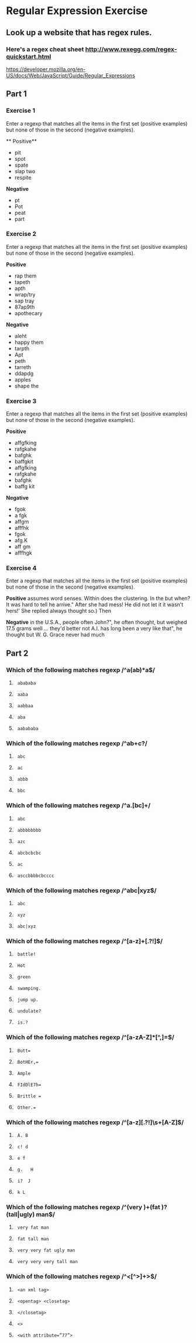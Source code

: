 # Regular Expression Exercise
## Look up a website that has regex rules.
### Here's a regex cheat sheet http://www.rexegg.com/regex-quickstart.html

https://developer.mozilla.org/en-US/docs/Web/JavaScript/Guide/Regular_Expressions

## Part 1

### Exercise 1

Enter a regexp that matches all the items in the first set (positive examples) but none of those in the second (negative examples).

** Positive**

* pit
* spot
* spate
* slap two
* respite

**Negative**

* pt
* Pot
* peat
* part

### Exercise 2

Enter a regexp that matches all the items in the first set (positive examples) but none of those in the second (negative examples).

**Positive**

* rap them
* tapeth
* apth
* wrap/try
* sap tray
* 87ap9th
* apothecary

**Negative**

* aleht
* happy them
* tarpth
* Apt
* peth
* tarreth
* ddapdg
* apples
* shape the


### Exercise 3

Enter a regexp that matches all the items in the first set (positive examples) but none of those in the second (negative examples).

**Positive**

* affgfking
* rafgkahe
* bafghk
* baffgkit
* affgfking
* rafgkahe
* bafghk
* baffg kit

**Negative**

* fgok
* a fgk
* affgm
* afffhk
* fgok
* afg.K
* aff gm
* afffhgk


### Exercise 4

Enter a regexp that matches all the items in the first set (positive examples) but none of those in the second (negative examples).

**Positive**
assumes word senses. Within
does the clustering. In the
but when? It was hard to tell
he arrive." After she had
mess! He did not let it
it wasn't hers!' She replied
always thought so.) Then

**Negative**
in the U.S.A., people often
John?", he often thought, but
weighed 17.5 grams
well ... they'd better not
A.I. has long been a very
like that", he thought
but W. G. Grace never had much


## Part 2
### Which of the following matches regexp /^a(ab)*a$/

1.      abababa
2.      aaba
3.      aabbaa
4.      aba
5.      aabababa

### Which of the following matches regexp /^ab+c?/

1.      abc
2.      ac
3.      abbb
4.      bbc

### Which of the following matches regexp /^a.[bc]+/

1.      abc
2.      abbbbbbbb
3.      azc
4.      abcbcbcbc
5.      ac
6.      asccbbbbcbcccc

### Which of the following matches regexp /^abc|xyz$/

1.      abc
2.      xyz
3.      abc|xyz

### Which of the following matches regexp /^[a-z]+[\.\?!]$/

1.      battle!
2.      Hot
3.      green
4.      swamping.
5.      jump up.
6.      undulate?
7.      is.?

### Which of the following matches regexp /^[a-zA-Z]*[^,]=$/

1.      Butt=
2.      BotHEr,=
3.      Ample
4.      FIdDlE7h=
5.      Brittle =
6.      Other.=

### Which of the following matches regexp /^[a-z][\.\?!]\s+[A-Z]$/

1.      A. B
2.      c! d
3.      e f
4.      g.   H
5.      i?  J
6.      k L

### Which of the following matches regexp /^(very )+(fat )?(tall|ugly) man$/

1.      very fat man
2.      fat tall man
3.      very very fat ugly man
4.      very very very tall man

### Which of the following matches regexp /^<[^>]+>$/

1.      <an xml tag>
2.      <opentag> <closetag>
3.      </closetag>
4.      <>
5.      <with attribute=”77”>
